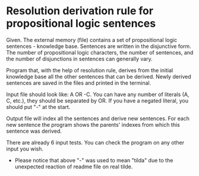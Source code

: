 # Resolution derivation rule for propositional logic sentences

Given. The external memory (file) contains a set of propositional logic sentences - knowledge base. Sentences are written in the disjunctive form. The number of propositional logic characters, the number of sentences, and the number of disjunctions in sentences can generally vary.

Program that, with the help of resolution rule, derives from the initial knowledge base all the other sentences that can be derived. Newly derived sentences are saved in the files and printed in the terminal.

Input file should look like: A OR -C.
You can have any number of literals (A, C, etc.), they should be separated by OR. If you have a negated literal, you should put "-" at the start.

Output file will index all the sentences and derive new sentences. For each new sentence the program shows the parents' indexes from which this sentence was derived. 

There are already 6 input tests. You can check the program on any other input you wish.


* Please notice that above "-" was used to mean "tilda" due to the unexpected reaction of readme file on real tilde.



